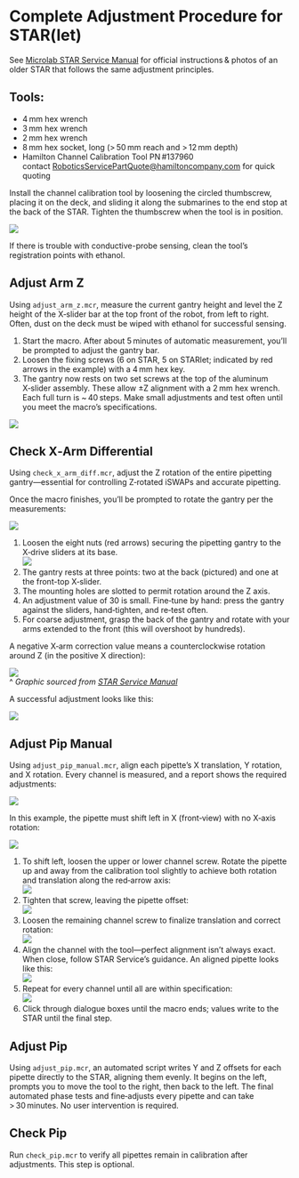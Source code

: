 # Complete Adjustment Procedure for STAR(let)

See [Microlab STAR Service Manual](https://archive.org/details/manual_Hamilton_Microlab_STAR_Service_Manual) for official instructions & photos of an older STAR that follows the same adjustment principles.

## Tools:
- 4 mm hex wrench  
- 3 mm hex wrench  
- 2 mm hex wrench  
- 8 mm hex socket, long (> 50 mm reach and > 12 mm depth)  
- Hamilton Channel Calibration Tool PN #137960  
  contact RoboticsServicePartQuote@hamiltoncompany.com for quick quoting  

Install the channel calibration tool by loosening the circled thumbscrew, placing it on the deck, and sliding it along the submarines to the end stop at the back of the STAR. Tighten the thumbscrew when the tool is in position.

![](./img/adjust-robot/channel-calibration-tool.jpg)

If there is trouble with conductive-probe sensing, clean the tool’s registration points with ethanol.

## Adjust Arm Z  
Using `adjust_arm_z.mcr`, measure the current gantry height and level the Z height of the X‑slider bar at the top front of the robot, from left to right. Often, dust on the deck must be wiped with ethanol for successful sensing.

1. Start the macro. After about 5 minutes of automatic measurement, you’ll be prompted to adjust the gantry bar.  
2. Loosen the fixing screws (6 on STAR, 5 on STARlet; indicated by red arrows in the example) with a 4 mm hex key.  
3. The gantry now rests on two set screws at the top of the aluminum X‑slider assembly. These allow ±Z alignment with a 2 mm hex wrench. Each full turn is ~ 40 steps. Make small adjustments and test often until you meet the macro’s specifications.

  ![](./img/adjust-robot/adjust-arm-z.jpg)

## Check X‑Arm Differential  
Using `check_x_arm_diff.mcr`, adjust the Z rotation of the entire pipetting gantry—essential for controlling Z‑rotated iSWAPs and accurate pipetting.

Once the macro finishes, you’ll be prompted to rotate the gantry per the measurements:

![](./img/adjust-robot/check-x-arm-diff-script-0.png)

1. Loosen the eight nuts (red arrows) securing the pipetting gantry to the X‑drive sliders at its base.  
   ![](./img/adjust-robot/check-x-arm-diff.jpg)  
2. The gantry rests at three points: two at the back (pictured) and one at the front-top X‑slider.  
3. The mounting holes are slotted to permit rotation around the Z axis.  
4. An adjustment value of 30 is small. Fine‑tune by hand: press the gantry against the sliders, hand‑tighten, and re‑test often.  
5. For coarse adjustment, grasp the back of the gantry and rotate with your arms extended to the front (this will overshoot by hundreds).

A negative X‑arm correction value means a counterclockwise rotation around Z (in the positive X direction):

![](./img/adjust-robot/rotate-x-arm-around-z.jpg)  
^ *Graphic sourced from [STAR Service Manual](https://archive.org/details/manual_Hamilton_Microlab_STAR_Service_Manual)*

A successful adjustment looks like this:

![](./img/adjust-robot/check-x-arm-diff-script-1.png)

## Adjust Pip Manual  
Using `adjust_pip_manual.mcr`, align each pipette’s X translation, Y rotation, and X rotation. Every channel is measured, and a report shows the required adjustments:

![](./img/adjust-robot/adjust-pip-script-0.png)

In this example, the pipette must shift left in X (front‑view) with no X‑axis rotation:

![](./img/adjust-robot/adjust-pip-0.jpg)

1. To shift left, loosen the upper or lower channel screw. Rotate the pipette up and away from the calibration tool slightly to achieve both rotation and translation along the red‑arrow axis:  
   ![](./img/adjust-robot/adjust-pip-1.jpg)  
2. Tighten that screw, leaving the pipette offset:  
   ![](./img/adjust-robot/adjust-pip-2.jpg)  
3. Loosen the remaining channel screw to finalize translation and correct rotation:  
   ![](./img/adjust-robot/adjust-pip-3.jpg)  
4. Align the channel with the tool—perfect alignment isn’t always exact. When close, follow STAR Service’s guidance. An aligned pipette looks like this:  
   ![](./img/adjust-robot/adjust-pip-4.jpg)  
5. Repeat for every channel until all are within specification:  
   ![](./img/adjust-robot/adjust-pip-script-1.png)  
6. Click through dialogue boxes until the macro ends; values write to the STAR until the final step.

## Adjust Pip  
Using `adjust_pip.mcr`, an automated script writes Y and Z offsets for each pipette directly to the STAR, aligning them evenly. It begins on the left, prompts you to move the tool to the right, then back to the left. The final automated phase tests and fine‑adjusts every pipette and can take > 30 minutes. No user intervention is required.

## Check Pip  
Run `check_pip.mcr` to verify all pipettes remain in calibration after adjustments. This step is optional.
